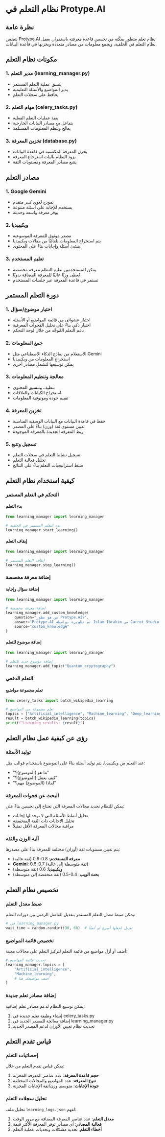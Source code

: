 
# نظام التعلم في Protype.AI

## نظرة عامة
يتضمن Protype.AI نظام تعلم متطور يمكّنه من تحسين قاعدة معرفته باستمرار. يعمل نظام التعلم في الخلفية، ويجمع معلومات من مصادر متعددة ويخزنها في قاعدة البيانات.

## مكونات نظام التعلم

### 1. مدير التعلم (learning_manager.py)
- ينسق عملية التعلم المستمر
- يدير المواضيع والأسئلة التعليمية
- يحافظ على سجلات التعلم

### 2. مهام التعلم (celery_tasks.py)
- ينفذ عمليات التعلم الفعلية
- يتفاعل مع مصادر البيانات الخارجية
- يعالج وينظم المعلومات المستلمة

### 3. تخزين المعرفة (database.py)
- يخزن المعرفة المكتسبة في قاعدة البيانات
- يزود النظام بآليات استرجاع المعرفة
- يتتبع مصادر المعرفة ومستويات الثقة

## مصادر التعلم

### 1. Google Gemini
- نموذج لغوي كبير متقدم
- يستخدم للإجابة على أسئلة متنوعة
- يوفر معرفة واسعة وحديثة

### 2. ويكيبيديا
- مصدر موثوق للمعرفة الموسوعية
- يتم استخراج المعلومات تلقائيًا من مقالات ويكيبيديا
- ينشئ أسئلة وإجابات بناءً على المحتوى

### 3. تعليم المستخدم
- يمكن للمستخدمين تعليم النظام معرفة مخصصة
- تُعطى وزنًا عاليًا للمعرفة المضافة يدويًا
- تستمر في قاعدة المعرفة عبر جلسات المستخدم

## دورة التعلم المستمر

### 1. اختيار موضوع/سؤال
- اختيار عشوائي من قائمة المواضيع أو الأسئلة
- اختيار ذكي بناءً على تحليل الفجوات المعرفية
- دعم التعلم المُوجَّه من خلال لوحة التحكم

### 2. جمع المعلومات
- الاستعلام من نماذج الذكاء الاصطناعي مثل Gemini
- استخراج المعلومات من ويكيبيديا
- يمكن توسيعها لتشمل مصادر أخرى

### 3. معالجة وتنظيم المعلومات
- تنظيف وتنسيق المحتوى
- استخراج الكيانات والعلاقات
- تقييم جودة وموثوقية المعلومات

### 4. تخزين المعرفة
- حفظ في قاعدة البيانات مع البيانات الوصفية المناسبة
- تعيين مستوى ثقة (وزن) بناءً على المصدر
- ربط المعرفة الجديدة بالمعرفة الموجودة

### 5. تسجيل وتتبع
- تسجيل نشاط التعلم في سجلات التعلم
- تحليل فعالية التعلم
- ضبط استراتيجيات التعلم بناءً على النتائج

## كيفية استخدام نظام التعلم

### التحكم في التعلم المستمر

#### بدء التعلم
```python
from learning_manager import learning_manager

# بدء التعلم المستمر في الخلفية
learning_manager.start_learning()
```

#### إيقاف التعلم
```python
from learning_manager import learning_manager

# إيقاف التعلم المستمر
learning_manager.stop_learning()
```

### إضافة معرفة مخصصة

#### إضافة سؤال وإجابة
```python
from learning_manager import learning_manager

# إضافة معرفة مخصصة
learning_manager.add_custom_knowledge(
    question="من هو مطور Protype.AI؟",
    answer="Protype.AI تم تطويره بواسطة Islam Ibrahim من Carrot Studio.",
    source="custom_knowledge"
)
```

#### إضافة موضوع للتعلم
```python
from learning_manager import learning_manager

# إضافة موضوع جديد للتعلم
learning_manager.add_topic("Quantum_cryptography")
```

### التعلم الدفعي

#### تعلم مجموعة مواضيع
```python
from celery_tasks import batch_wikipedia_learning

# تعلم مجموعة من المواضيع
topics = ["Artificial_intelligence", "Machine_learning", "Deep_learning"]
result = batch_wikipedia_learning(topics)
print(f"Learning results: {result}")
```

## رؤى عن كيفية عمل نظام التعلم

### توليد الأسئلة
عند التعلم من ويكيبيديا، يتم توليد أسئلة بناءً على الموضوع باستخدام قوالب مثل:
- "ما هو {الموضوع}؟"
- "كيف يعمل {الموضوع}؟"
- "لماذا {الموضوع} مهم؟"

### البحث عن فجوات المعرفة
يمكن للنظام تحديد مجالات المعرفة التي تحتاج إلى تحسين بناءً على:
- تحليل أنماط الأسئلة التي لا توجد لها إجابات
- تحليل الإجابات ذات الثقة المنخفضة
- مراقبة مجالات المعرفة الأقل تمثيلاً

### آلية الوزن والثقة
يتم تعيين مستويات ثقة (أوزان) مختلفة للمعرفة بناءً على مصدرها:
- **معرفة المستخدم**: 0.8-0.9 (ثقة عالية)
- **Gemini**: 0.6-0.7 (ثقة متوسطة إلى عالية)
- **ويكيبيديا**: 0.6 (ثقة متوسطة)
- **بحث الويب**: 0.4-0.5 (ثقة منخفضة إلى متوسطة)

## تخصيص نظام التعلم

### ضبط معدل التعلم
يمكن ضبط معدل التعلم المستمر بتعديل الفاصل الزمني بين دورات التعلم:

```python
# في learning_manager.py
wait_time = random.randint(30, 60)  # تعديل لجعلها أسرع أو أبطأ
```

### تخصيص قائمة المواضيع
أضف أو أزل مواضيع من قائمة التعلم لتركيز التعلم على مجالات معينة:

```python
# تحديث قائمة المواضيع
learning_manager.topics = [
    "Artificial_intelligence",
    "Machine_learning",
    # أضف مواضيعك هنا
]
```

### إضافة مصادر تعلم جديدة
يمكن توسيع النظام لدعم مصادر تعلم إضافية:

1. إنشاء وظيفة تعلم جديدة في celery_tasks.py
2. إضافة معالجة للمصدر الجديد في learning_manager.py
3. تحديث نظام تعيين الأوزان لدعم المصدر الجديد

## قياس تقدم التعلم

### إحصائيات التعلم
يمكن قياس تقدم التعلم من خلال:

1. **حجم قاعدة المعرفة**: عدد عناصر المعرفة المخزنة
2. **تنوع المعرفة**: عدد المواضيع والمجالات المختلفة
3. **جودة الإجابات**: متوسط وزن/ثقة الإجابات المخزنة

### تحليل سجلات التعلم
تحليل ملف `learning_logs.json` لفهم:

1. **معدل التعلم**: عدد عناصر المعرفة المضافة مع مرور الوقت
2. **فعالية المصادر**: أي مصادر توفر المعرفة الأكثر قيمة
3. **أخطاء التعلم**: تحديد مشكلات وتحديات عملية التعلم
